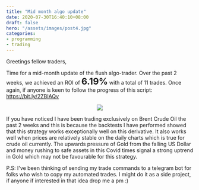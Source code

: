 ```yaml
---
title: "Mid month algo update"
date: 2020-07-30T16:40:10+08:00
draft: false
hero: "/assets/images/post4.jpg"
categories:
- programming
- trading
---
```


Greetings fellow traders, 

Time for a mid-month update of the flush algo-trader. Over the past 2 weeks, we achieved an ROI of <span style="font-size:1.5rem;font-weight: bold;">6.19%</span> with a total of 11 trades. Once again, if anyone is keen to follow the progress of this script: https://bit.ly/2ZBIAQv

<p align="center">
  <img src="/assets/images/day14_new.png">
</p>

If you have noticed I have been trading exclusively on Brent Crude Oil the past 2 weeks and this is because the backtests I have performed showed that this strategy works exceptionally well on this derivative. It also works well when prices are relatively stable on the daily charts which is true for crude oil currently. The upwards pressure of Gold from the falling US Dollar and money rushing to safe assets in this Covid times signal a strong uptrend in Gold which may not be favourable for this strategy.

P.S: I've been thinking of sending my trade commands to a telegram bot for folks who wish to copy my automated trades. I might do it as a side project, if anyone if interested in that idea drop me a pm :)

